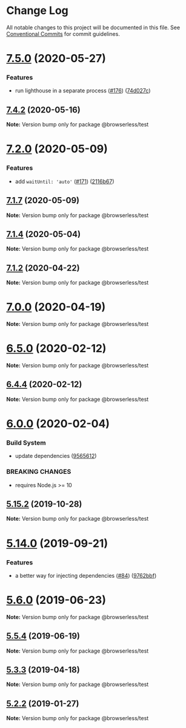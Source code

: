 # Change Log

All notable changes to this project will be documented in this file.
See [Conventional Commits](https://conventionalcommits.org) for commit guidelines.

# [7.5.0](https://github.com/kikobeats/browserless/tree/master/packages/test/compare/v7.4.4...v7.5.0) (2020-05-27)


### Features

* run lighthouse in a separate process ([#176](https://github.com/kikobeats/browserless/tree/master/packages/test/issues/176)) ([74d027c](https://github.com/kikobeats/browserless/tree/master/packages/test/commit/74d027cb8b1a40bec053c4e0c408f8193a55c23d))





## [7.4.2](https://github.com/kikobeats/browserless/tree/master/packages/test/compare/v7.4.1...v7.4.2) (2020-05-16)

**Note:** Version bump only for package @browserless/test





# [7.2.0](https://github.com/kikobeats/browserless/tree/master/packages/test/compare/v7.1.7...v7.2.0) (2020-05-09)


### Features

* add `waitUntil: 'auto'` ([#171](https://github.com/kikobeats/browserless/tree/master/packages/test/issues/171)) ([2116b67](https://github.com/kikobeats/browserless/tree/master/packages/test/commit/2116b67ccddf210b76594fa71b053ee5c4b7e28c))





## [7.1.7](https://github.com/kikobeats/browserless/tree/master/packages/test/compare/v7.1.6...v7.1.7) (2020-05-09)

**Note:** Version bump only for package @browserless/test





## [7.1.4](https://github.com/kikobeats/browserless/tree/master/packages/test/compare/v7.1.3...v7.1.4) (2020-05-04)

**Note:** Version bump only for package @browserless/test





## [7.1.2](https://github.com/kikobeats/browserless/tree/master/packages/test/compare/v7.1.1...v7.1.2) (2020-04-22)

**Note:** Version bump only for package @browserless/test





# [7.0.0](https://github.com/kikobeats/browserless/tree/master/packages/test/compare/v6.14.4...v7.0.0) (2020-04-19)

**Note:** Version bump only for package @browserless/test





# [6.5.0](https://github.com/kikobeats/browserless/tree/master/packages/test/compare/v6.4.4...v6.5.0) (2020-02-12)

**Note:** Version bump only for package @browserless/test





## [6.4.4](https://github.com/kikobeats/browserless/tree/master/packages/test/compare/v6.4.3...v6.4.4) (2020-02-12)

**Note:** Version bump only for package @browserless/test





# [6.0.0](https://github.com/kikobeats/browserless/tree/master/packages/test/compare/v5.22.1...v6.0.0) (2020-02-04)


### Build System

* update dependencies ([9565612](https://github.com/kikobeats/browserless/tree/master/packages/test/commit/956561290aad05cca7b090b53a50f601bae20a67))


### BREAKING CHANGES

* requires Node.js >= 10





## [5.15.2](https://github.com/kikobeats/browserless/tree/master/packages/test/compare/v5.15.1...v5.15.2) (2019-10-28)

**Note:** Version bump only for package @browserless/test





# [5.14.0](https://github.com/kikobeats/browserless/tree/master/packages/test/compare/v5.13.4...v5.14.0) (2019-09-21)


### Features

* a better way for injecting dependencies ([#84](https://github.com/kikobeats/browserless/tree/master/packages/test/issues/84)) ([9762bbf](https://github.com/kikobeats/browserless/tree/master/packages/test/commit/9762bbf))





# [5.6.0](https://github.com/kikobeats/browserless/tree/master/packages/test/compare/v5.5.5...v5.6.0) (2019-06-23)

**Note:** Version bump only for package @browserless/test





## [5.5.4](https://github.com/kikobeats/browserless/tree/master/packages/test/compare/v5.5.3...v5.5.4) (2019-06-19)

**Note:** Version bump only for package @browserless/test





## [5.3.3](https://github.com/kikobeats/browserless/tree/master/packages/test/compare/v5.3.2...v5.3.3) (2019-04-18)

**Note:** Version bump only for package @browserless/test





## [5.2.2](https://github.com/kikobeats/browserless/tree/master/packages/test/compare/v5.2.1...v5.2.2) (2019-01-27)

**Note:** Version bump only for package @browserless/test

